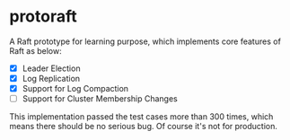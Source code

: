 # protoraft
A Raft prototype for learning purpose, which implements core features of Raft as below:

- [x] Leader Election
- [x] Log Replication
- [x] Support for Log Compaction 
- [ ] Support for Cluster Membership Changes

This implementation passed the test cases more than 300 times, which means there should be no serious bug. Of course it's not for production.
